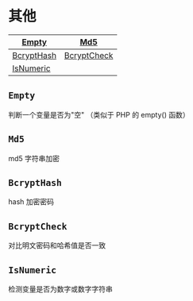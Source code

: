 # 其他

[Empty](#method-Empty) | [Md5](#method-Md5) 
--- | ---
[BcryptHash](#method-BcryptHash) | [BcryptCheck](#method-BcryptCheck)
[IsNumeric](#method-IsNumeric) | 

## `Empty`
<a name="method-Empty"></a>

判断一个变量是否为"空" （类似于 PHP 的 empty() 函数）

## `Md5`
<a name="method-Md5"></a>

md5 字符串加密

## `BcryptHash`
<a name="method-BcryptHash"></a>

hash 加密密码

## `BcryptCheck`
<a name="method-BcryptCheck"></a>

对比明文密码和哈希值是否一致

## `IsNumeric`
<a name="method-IsNumeric"></a>

检测变量是否为数字或数字字符串